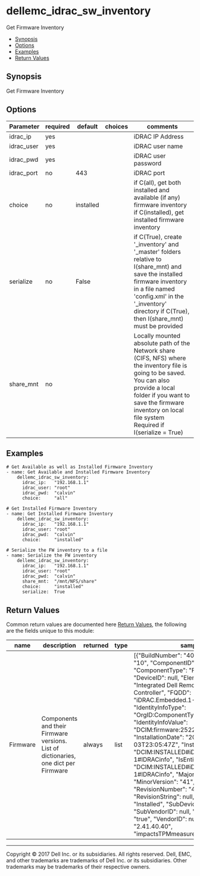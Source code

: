 # dellemc_idrac_sw_inventory
Get Firmware Inventory

  * [Synopsis](#Synopsis)
  * [Options](#Options)
  * [Examples](#Examples)
  * [Return Values](#Return-Values)

## Synopsis
 Get Firmware Inventory

## Options

| Parameter     | required    | default  | choices    | comments |
| ------------- |-------------| ---------|----------- |--------- |
| idrac_ip  |   yes  |  | |  iDRAC IP Address  |
| idrac_user  |   yes  |  | |  iDRAC user name  |
| idrac_pwd  |   yes  |  | |  iDRAC user password  |
| idrac_port  |   no  |  443  | |  iDRAC port  |
| choice  |   no  |  installed  | |  if C(all), get both installed and available (if any) firmware inventory  if C(installed), get installed firmware inventory  |
| serialize  |   no  |  False  | |  if C(True), create '_inventory' and '_master' folders relative to I(share_mnt) and save the installed firmware inventory in a file named 'config.xml' in the '_inventory' directory  if C(True), then I(share_mnt) must be provided  |
| share_mnt  |   no  |    | |  Locally mounted absolute path of the Network share (CIFS, NFS) where the inventory file is going to be saved. You can also provide a local folder if you want to save the firmware inventory on local file system  Required if I(serialize = True)  |

## Examples

```
# Get Available as well as Installed Firmware Inventory
- name: Get Available and Installed Firmware Inventory
    dellemc_idrac_sw_inventory:
      idrac_ip:   "192.168.1.1"
      idrac_user: "root"
      idrac_pwd:  "calvin"
      choice:     "all"

# Get Installed Firmware Inventory
- name: Get Installed Firmware Inventory
    dellemc_idrac_sw_inventory:
      idrac_ip:   "192.168.1.1"
      idrac_user: "root"
      idrac_pwd:  "calvin"
      choice:     "installed"

# Serialize the FW inventory to a file
- name: Serialize the FW inventory
    dellemc_idrac_sw_inventory:
      idrac_ip:   "192.168.1.1"
      idrac_user: "root"
      idrac_pwd:  "calvin"
      share_mnt:  "/mnt/NFS/share"
      choice:     "installed"
      serialize:  True
```
## Return Values

Common return values are documented here [Return Values](http://docs.ansible.com/ansible/latest/common_return_values.html), the following are the fields unique to this module:

|  name |  description  |  returned  |  type  |  sample  |
|-------|---------------|------------|--------|----------|
| Firmware | Components and their Firmware versions. List of dictionaries, one dict per Firmware | always | list | [{"BuildNumber": "40", "Classifications": "10", "ComponentID": "25227", "ComponentType": "FRMW", "DeviceID": null, "ElementName": "Integrated Dell Remote Access Controller", "FQDD": "iDRAC.Embedded.1-1", "IdentityInfoType": "OrgID:ComponentType:ComponentID", "IdentityInfoValue": "DCIM:firmware:25227", "InstallationDate": "2017-06-03T23:05:47Z", "InstanceID": "DCIM:INSTALLED#iDRAC.Embedded.1-1#IDRACinfo", "IsEntity": "true", "Key": "DCIM:INSTALLED#iDRAC.Embedded.1-1#IDRACinfo", "MajorVersion": "2", "MinorVersion": "41", "RevisionNumber": "40", "RevisionString": null, "Status": "Installed", "SubDeviceID": null, "SubVendorID": null, "Updateable": "true", "VendorID": null, "VersionString": "2.41.40.40", "impactsTPMmeasurements": "false" }]  |

---

Copyright © 2017 Dell Inc. or its subsidiaries. All rights reserved. Dell, EMC, and other trademarks are trademarks of Dell Inc. or its subsidiaries. Other trademarks may be trademarks of their respective owners.
